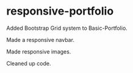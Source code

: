 # responsive-portfolio

Added Bootstrap Grid system to Basic-Portfolio.

Made a responsive navbar.

Made responsive images.

Cleaned up code.


